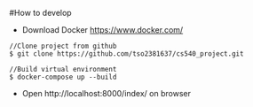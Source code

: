 #How to develop
- Download Docker
https://www.docker.com/

``` console
//Clone project from github
$ git clone https://github.com/tso2381637/cs540_project.git

//Build virtual environment
$ docker-compose up --build
```
- Open http://localhost:8000/index/ on browser